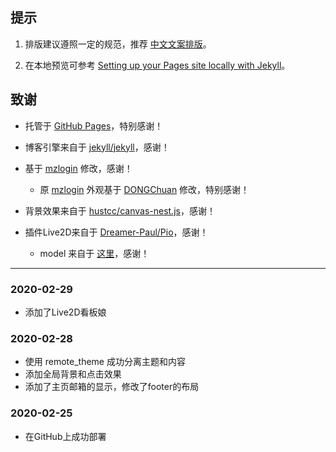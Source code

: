 ## 提示

1. 排版建议遵照一定的规范，推荐 [中文文案排版][1]。

2. 在本地预览可参考 [Setting up your Pages site locally with Jekyll][2]。

## 致谢

* 托管于 [GitHub Pages](https://pages.github.com/)，特别感谢！
* 博客引擎来自于 [jekyll/jekyll](https://github.com/jekyll/jekyll)，感谢！
* 基于 [mzlogin](https://github.com/mzlogin/mzlogin.github.io) 修改，感谢！

    * 原 [mzlogin](https://github.com/mzlogin/mzlogin.github.io) 外观基于 [DONGChuan](https://dongchuan.github.io) 修改，特别感谢！
* 背景效果来自于 [hustcc/canvas-nest.js](https://github.com/hustcc/canvas-nest.js)，感谢！
* 插件Live2D来自于 [Dreamer-Paul/Pio](https://github.com/Dreamer-Paul/Pio)，感谢！
    * model 来自于 [这里](https://imjad.cn/archives/lab/add-dynamic-poster-girl-with-live2d-to-your-blog-03)，感谢！​

------

### 2020-02-29

* 添加了Live2D看板娘

### 2020-02-28

* 使用 remote_theme 成功分离主题和内容
* 添加全局背景和点击效果
* 添加了主页邮箱的显示，修改了footer的布局

### 2020-02-25

* 在GitHub上成功部署

[1]: https://github.com/mzlogin/chinese-copywriting-guidelines
[2]: https://help.github.com/articles/setting-up-your-pages-site-locally-with-jekyll/
